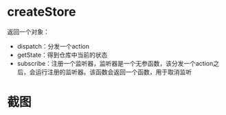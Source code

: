 # createStore

返回一个对象：

- dispatch：分发一个action
- getState：得到仓库中当前的状态
- subscribe：注册一个监听器，监听器是一个无参函数，该分发一个action之后，会运行注册的监听器。该函数会返回一个函数，用于取消监听

# 截图